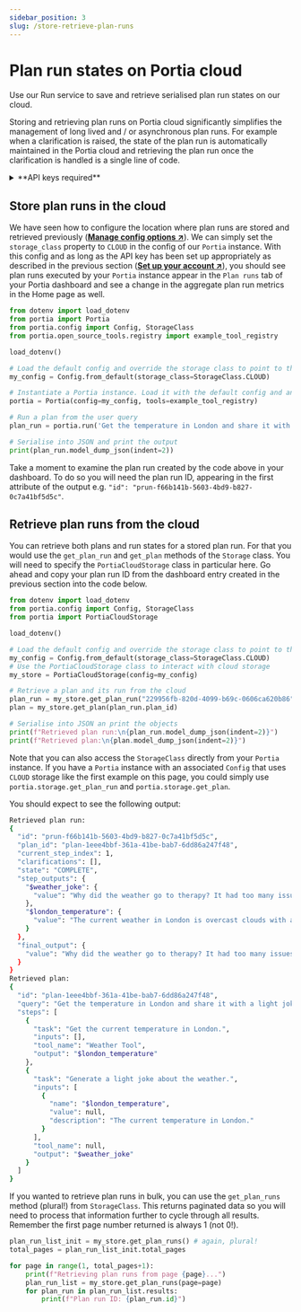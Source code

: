 ```yaml
---
sidebar_position: 3
slug: /store-retrieve-plan-runs
---
```


# Plan run states on Portia cloud
Use our Run service to save and retrieve serialised plan run states on our cloud.

Storing and retrieving plan runs on Portia cloud significantly simplifies the management of long lived and / or asynchronous plan runs. For example when a clarification is raised, the state of the plan run is automatically maintained in the Portia cloud and retrieving the plan run once the clarification is handled is a single line of code.


<details>
<summary>**API keys required**</summary>

We're assuming you already have a Portia API key from the dashboard and set it in your environment variables. If not please refer to the previous section and do that first (<a href="/setup-account" target="_blank">**Set up your account ↗**</a>).

We will use a simple GET endpoint from OpenWeatherMap in this section. Please sign up to obtain an API key from them (<a href="https://home.openweathermap.org/users/sign_in" target="_blank">**↗**</a>) and set it in the environment variable `OPENWEATHERMAP_API_KEY`.

</details>

## Store plan runs in the cloud
We have seen how to configure the location where plan runs are stored and retrieved previously (<a href="/manage-config" target="_blank">**Manage config options ↗**</a>). We can simply set the `storage_class` property to `CLOUD` in the config of our `Portia` instance. 
With this config and as long as the API key has been set up appropriately as described in the previous section (<a href="/setup-account" target="_blank">**Set up your account ↗**</a>), you should see plan runs executed by your `Portia` instance appear in the `Plan runs` tab of your Portia dashboard and see a change in the aggregate plan run metrics in the Home page as well.

```python title="main.py"
from dotenv import load_dotenv
from portia import Portia
from portia.config import Config, StorageClass
from portia.open_source_tools.registry import example_tool_registry

load_dotenv()

# Load the default config and override the storage class to point to the Portia cloud
my_config = Config.from_default(storage_class=StorageClass.CLOUD)

# Instantiate a Portia instance. Load it with the default config and an example tool registry
portia = Portia(config=my_config, tools=example_tool_registry)

# Run a plan from the user query
plan_run = portia.run('Get the temperature in London and share it with a light joke')

# Serialise into JSON and print the output
print(plan_run.model_dump_json(indent=2))
```
Take a moment to examine the plan run created by the code above in your dashboard. To do so you will need the plan run ID, appearing in the first attribute of the output e.g. `"id": "prun-f66b141b-5603-4bd9-b827-0c7a41bf5d5c"`.

## Retrieve plan runs from the cloud

You can retrieve both plans and run states for a stored plan run. For that you would use the `get_plan_run` and `get_plan` methods of the `Storage` class. You will need to specify the `PortiaCloudStorage` class in particular here. Go ahead and copy your plan run ID from the dashboard entry created in the previous section into the code below.
```python title="main.py" skip=true
from dotenv import load_dotenv
from portia.config import Config, StorageClass
from portia import PortiaCloudStorage

load_dotenv()

# Load the default config and override the storage class to point to the Portia cloud
my_config = Config.from_default(storage_class=StorageClass.CLOUD)
# Use the PortiaCloudStorage class to interact with cloud storage
my_store = PortiaCloudStorage(config=my_config)

# Retrieve a plan and its run from the cloud
plan_run = my_store.get_plan_run("229956fb-820d-4099-b69c-0606ca620b86")
plan = my_store.get_plan(plan_run.plan_id)

# Serialise into JSON an print the objects
print(f"Retrieved plan run:\n{plan_run.model_dump_json(indent=2)}")
print(f"Retrieved plan:\n{plan.model_dump_json(indent=2)}")
```
Note that you can also access the `StorageClass` directly from your `Portia` instance. If you have a `Portia` instance with an associated `Config` that uses `CLOUD` storage like the first example on this page, you could simply use `portia.storage.get_plan_run` and `portia.storage.get_plan`.

You should expect to see the following output:
```bash
Retrieved plan run:
{
  "id": "prun-f66b141b-5603-4bd9-b827-0c7a41bf5d5c",
  "plan_id": "plan-1eee4bbf-361a-41be-bab7-6dd86a247f48",
  "current_step_index": 1,
  "clarifications": [],
  "state": "COMPLETE",
  "step_outputs": {
    "$weather_joke": {
      "value": "Why did the weather go to therapy? It had too many issues to cloud its mind!"
    },
    "$london_temperature": {
      "value": "The current weather in London is overcast clouds with a temperature of 0.91°C."
    }
  },
  "final_output": {
    "value": "Why did the weather go to therapy? It had too many issues to cloud its mind!"
  }
}
Retrieved plan:
{
  "id": "plan-1eee4bbf-361a-41be-bab7-6dd86a247f48",
  "query": "Get the temperature in London and share it with a light joke",
  "steps": [
    {
      "task": "Get the current temperature in London.",
      "inputs": [],
      "tool_name": "Weather Tool",
      "output": "$london_temperature"
    },
    {
      "task": "Generate a light joke about the weather.",
      "inputs": [
        {
          "name": "$london_temperature",
          "value": null,
          "description": "The current temperature in London."
        }
      ],
      "tool_name": null,
      "output": "$weather_joke"
    }
  ]
}
```

If you wanted to retrieve plan runs in bulk, you can use the `get_plan_runs` method (plural!) from `StorageClass`. This returns paginated data so you will need to process that information further to cycle through all results. Remember the first page number returned is always 1 (not 0!).

```python skip=true
plan_run_list_init = my_store.get_plan_runs() # again, plural!
total_pages = plan_run_list_init.total_pages

for page in range(1, total_pages+1):
    print(f"Retrieving plan runs from page {page}...")
    plan_run_list = my_store.get_plan_runs(page=page)
    for plan_run in plan_run_list.results:
        print(f"Plan run ID: {plan_run.id}")
```

